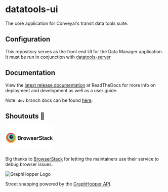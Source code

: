 # datatools-ui

The core application for Conveyal's transit data tools suite.

## Configuration

This repository serves as the front end UI for the Data Manager application. It must be run in conjunction with [datatools-server](https://github.com/conveyal/datatools-server)

## Documentation

View the [latest release documentation](http://conveyal-data-tools.readthedocs.org/en/latest/) at ReadTheDocs for more info on deployment and development as well as a user guide.

Note: `dev` branch docs can be found [here](http://conveyal-data-tools.readthedocs.org/en/dev/).

## Shoutouts 🙏

<img src="browserstack-logo-600x315.png" height="80" title="BrowserStack Logo" alt="BrowserStack Logo" />

Big thanks to [BrowserStack](https://www.browserstack.com) for letting the maintainers use their service to debug browser issues.

<img src="https://www.graphhopper.com/wp-content/uploads/2018/03/graphhopper-logo-small.png" height="25" alt="GraphHopper Logo" />

Street snapping powered by the <a href="https://www.graphhopper.com/">GraphHopper API</a>.
